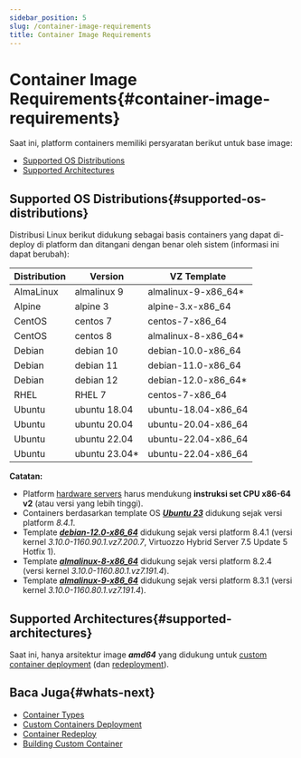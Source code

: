 ```yaml
---
sidebar_position: 5
slug: /container-image-requirements
title: Container Image Requirements
---
```


# Container Image Requirements{#container-image-requirements}

Saat ini, platform containers memiliki persyaratan berikut untuk base image:

  * [Supported OS Distributions](#supported-os-distributions)
  * [Supported Architectures](#supported-architectures)

## Supported OS Distributions{#supported-os-distributions}

Distribusi Linux berikut didukung sebagai basis containers yang dapat di-deploy di platform dan ditangani dengan benar oleh sistem (informasi ini dapat berubah):

Distribution | Version | VZ Template  
---|---|---  
AlmaLinux | almalinux 9 | almalinux-9-x86_64*  
Alpine | alpine 3 | alpine-3.x-x86_64  
CentOS | centos 7 | centos-7-x86_64  
CentOS | centos 8 | almalinux-8-x86_64*  
Debian | debian 10 | debian-10.0-x86_64  
Debian | debian 11 | debian-11.0-x86_64  
Debian | debian 12 | debian-12.0-x86_64*  
RHEL | RHEL 7 | centos-7-x86_64  
Ubuntu | ubuntu 18.04 | ubuntu-18.04-x86_64  
Ubuntu | ubuntu 20.04 | ubuntu-20.04-x86_64  
Ubuntu | ubuntu 22.04 | ubuntu-22.04-x86_64  
Ubuntu | ubuntu 23.04* | ubuntu-22.04-x86_64  

**Catatan:**

  * Platform [hardware servers](<https://www.virtuozzo.com/application-platform-ops-docs/hardware-requirements/>) harus mendukung **instruksi set CPU x86-64 v2** (atau versi yang lebih tinggi).
  * Containers berdasarkan template OS _**[Ubuntu 23](<https://docs.dewacloud.com/release-notes/release-notes-84/#ubuntu-23-support>)**_ didukung sejak versi platform _8.4.1_.
  * Template _**[debian-12.0-x86_64](<https://docs.dewacloud.com/release-notes/release-notes-84/#debian-12-support>)**_ didukung sejak versi platform 8.4.1 (versi kernel _3.10.0-1160.90.1.vz7.200.7_, Virtuozzo Hybrid Server 7.5 Update 5 Hotfix 1).
  * Template _**[almalinux-8-x86_64](<https://docs.dewacloud.com/release-notes/release-notes-824/#almalinux-8-os-support>)**_ didukung sejak versi platform 8.2.4 (versi kernel _3.10.0-1160.80.1.vz7.191.4_).
  * Template _**[almalinux-9-x86_64](<https://docs.dewacloud.com/release-notes/release-notes-83/#almalinux-9-base-os-image>)**_ didukung sejak versi platform 8.3.1 (versi kernel _3.10.0-1160.80.1.vz7.191.4_).

## Supported Architectures{#supported-architectures}

Saat ini, hanya arsitektur image _**amd64**_ yang didukung untuk [custom container deployment](<https://docs.dewacloud.com/docs/custom-containers-deployment/>) (dan [redeployment](<https://docs.dewacloud.com/docs/container-redeploy/>)).

## Baca Juga{#whats-next}

  * [Container Types](<https://docs.dewacloud.com/docs/container-types/>)
  * [Custom Containers Deployment](<https://docs.dewacloud.com/docs/custom-containers-deployment/>)
  * [Container Redeploy](<https://docs.dewacloud.com/docs/container-redeploy/>)
  * [Building Custom Container](<https://docs.dewacloud.com/docs/building-custom-container/>)